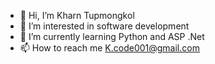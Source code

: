 - 👋 Hi, I’m Kharn Tupmongkol
- 👀 I’m interested in software development
- 🌱 I’m currently learning Python and ASP .Net
- 📫 How to reach me K.code001@gmail.com

<!---
KDOGE007/KDOGE007 is a ✨ special ✨ repository because its `README.md` (this file) appears on your GitHub profile.
You can click the Preview link to take a look at your changes.
--->
